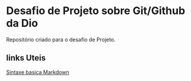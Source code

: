 # Desafio de Projeto sobre Git/Github da Dio
Repositório criado para o desafio de Projeto.

## links Uteis
[Sintaxe basica Markdown](https://www.markdownguide.org/)
